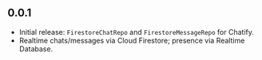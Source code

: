 ## 0.0.1

- Initial release: `FirestoreChatRepo` and `FirestoreMessageRepo` for Chatify.
- Realtime chats/messages via Cloud Firestore; presence via Realtime Database.
